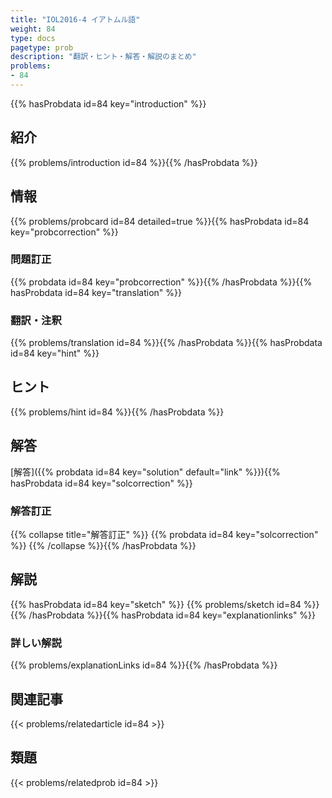 ```yaml
---
title: "IOL2016-4 イアトムル語"
weight: 84
type: docs
pagetype: prob
description: "翻訳・ヒント・解答・解説のまとめ"
problems: 
- 84
---
```


{{% hasProbdata id=84 key="introduction" %}}

## 紹介

{{% problems/introduction id=84 %}}{{% /hasProbdata %}}

## 情報

{{% problems/probcard id=84 detailed=true %}}{{% hasProbdata id=84 key="probcorrection" %}}

### 問題訂正

{{% probdata id=84 key="probcorrection" %}}{{% /hasProbdata %}}{{% hasProbdata id=84 key="translation" %}}

### 翻訳・注釈

{{% problems/translation id=84 %}}{{% /hasProbdata %}}{{% hasProbdata id=84 key="hint" %}}

## ヒント

{{% problems/hint id=84 %}}{{% /hasProbdata %}}

## 解答

[解答]({{% probdata id=84 key="solution" default="link" %}}){{% hasProbdata id=84 key="solcorrection" %}}

### 解答訂正

{{% collapse title="解答訂正" %}}
{{% probdata id=84 key="solcorrection" %}}
{{% /collapse %}}{{% /hasProbdata %}}

## 解説

{{% hasProbdata id=84 key="sketch" %}}
{{% problems/sketch id=84 %}}
{{% /hasProbdata %}}{{% hasProbdata id=84 key="explanationlinks" %}}

### 詳しい解説

{{% problems/explanationLinks id=84 %}}{{% /hasProbdata %}}

## 関連記事

{{< problems/relatedarticle id=84 >}}

## 類題

{{< problems/relatedprob id=84 >}}

